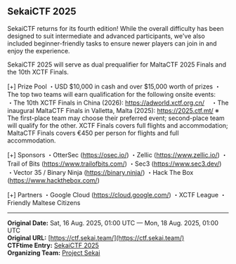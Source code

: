 ## SekaiCTF 2025

SekaiCTF returns for its fourth edition! While the overall difficulty has been designed to suit intermediate and advanced participants, we've also included beginner-friendly tasks to ensure newer players can join in and enjoy the experience.

SekaiCTF 2025 will serve as dual prequalifier for MaltaCTF 2025 Finals and the 10th XCTF Finals.

[+] Prize Pool
・USD $10,000 in cash and over $15,000 worth of prizes
・The top two teams will earn qualification for the following onsite events:
​ ​ ​ ​ ​ ​ ​ ​・The 10th XCTF Finals in China (2026): https://adworld.xctf.org.cn/
​ ​ ​ ​ ​ ​ ​ ​・The inaugural MaltaCTF Finals in Valletta, Malta (2025): https://2025.ctf.mt/
※ The first-place team may choose their preferred event; second-place team will qualify for the other. XCTF Finals covers full flights and accommodation; MaltaCTF Finals covers €450 per person for flights and full accommodation.

[+] Sponsors
・OtterSec (https://osec.io/)
・Zellic (https://www.zellic.io/)
・Trail of Bits (https://www.trailofbits.com/)
・Sec3 (https://www.sec3.dev/)
・Vector 35 / Binary Ninja (https://binary.ninja/)
・Hack The Box (https://www.hackthebox.com/)

[+] Partners
・Google Cloud (https://cloud.google.com/)
・XCTF League
・Friendly Maltese Citizens

---
**Original Date:** Sat, 16 Aug. 2025, 01:00 UTC — Mon, 18 Aug. 2025, 01:00 UTC<br>
**Original URL:** [https://ctf.sekai.team/](https://ctf.sekai.team/)<br>
**CTFtime Entry:** [SekaiCTF 2025](https://ctftime.org/event/2683/)<br>
**Organizing Team:** [Project Sekai](https://ctftime.org/team/169557)<br>
<!-- Official URL: https://ctf.sekai.team/-->